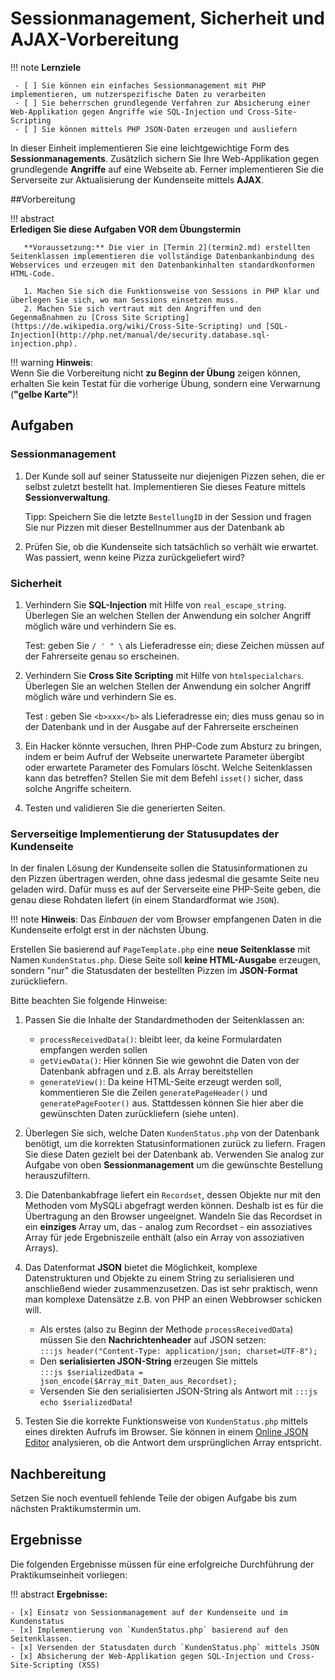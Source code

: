 # Sessionmanagement, Sicherheit und AJAX-Vorbereitung

!!! note
    **Lernziele**

     - [ ] Sie können ein einfaches Sessionmanagement mit PHP implementieren, um nutzerspezifische Daten zu verarbeiten
     - [ ] Sie beherrschen grundlegende Verfahren zur Absicherung einer Web-Applikation gegen Angriffe wie SQL-Injection und Cross-Site-Scripting
     - [ ] Sie können mittels PHP JSON-Daten erzeugen und ausliefern

In dieser Einheit implementieren Sie eine leichtgewichtige Form des **Sessionmanagements**. Zusätzlich sichern Sie Ihre Web-Applikation gegen grundlegende **Angriffe** auf eine Webseite ab.
Ferner implementieren Sie die Serverseite zur Aktualisierung der Kundenseite mittels **AJAX**. 

##Vorbereitung

!!! abstract  
    **Erledigen Sie diese Aufgaben VOR dem Übungstermin**

       **Voraussetzung:** Die vier in [Termin 2](termin2.md) erstellten Seitenklassen implementieren die vollständige Datenbankanbindung des Webservices und erzeugen mit den Datenbankinhalten standardkonformen HTML-Code.

       1. Machen Sie sich die Funktionsweise von Sessions in PHP klar und überlegen Sie sich, wo man Sessions einsetzen muss. 
       2. Machen Sie sich vertraut mit den Angriffen und den Gegenmaßnahmen zu [Cross Site Scripting](https://de.wikipedia.org/wiki/Cross-Site-Scripting) und [SQL-Injection](http://php.net/manual/de/security.database.sql-injection.php).

!!! warning
     **Hinweis**:    
     Wenn Sie die Vorbereitung nicht **zu Beginn der Übung** zeigen können, erhalten Sie kein Testat für die vorherige Übung, sondern eine Verwarnung (**"gelbe Karte"**)!

## Aufgaben

### Sessionmanagement

1. Der Kunde soll auf seiner Statusseite nur diejenigen Pizzen sehen, die er selbst zuletzt bestellt hat. Implementieren Sie dieses Feature mittels **Sessionverwaltung**.  

      Tipp: Speichern Sie die letzte `BestellungID` in der Session und fragen Sie nur Pizzen mit dieser Bestellnummer aus der Datenbank ab

2. Prüfen Sie, ob die Kundenseite sich tatsächlich so verhält wie erwartet.
Was passiert, wenn keine Pizza zurückgeliefert wird?

### Sicherheit
1. Verhindern Sie **SQL-Injection** mit Hilfe von `real_escape_string`. Überlegen Sie an welchen Stellen der Anwendung ein solcher Angriff möglich wäre und verhindern Sie es.  

      Test: geben Sie `/ ' " \` als Lieferadresse ein; diese Zeichen müssen auf der Fahrerseite genau so erscheinen.

2. Verhindern Sie **Cross Site Scripting** mit Hilfe von `htmlspecialchars`. Überlegen Sie an welchen Stellen der Anwendung ein solcher Angriff möglich wäre und verhindern Sie es. 

      Test
      : geben Sie `<b>xxx</b>` als Lieferadresse ein; dies muss genau so in der Datenbank und in der Ausgabe auf der Fahrerseite erscheinen

3. Ein Hacker könnte versuchen, Ihren PHP-Code zum Absturz zu bringen, indem er beim Aufruf der Webseite unerwartete Parameter übergibt oder erwartete Parameter des Fomulars löscht.
Welche Seitenklassen kann das betreffen? Stellen Sie mit dem Befehl `isset()` sicher, dass solche Angriffe scheitern.

4. Testen und validieren Sie die generierten Seiten.

### Serverseitige Implementierung der Statusupdates der Kundenseite

In der finalen Lösung der Kundenseite sollen die Statusinformationen zu den Pizzen übertragen werden, ohne dass jedesmal die gesamte Seite neu geladen wird. Dafür muss es auf der Serverseite eine PHP-Seite geben, die genau diese Rohdaten liefert (in einem Standardformat wie `JSON`). 

!!! note
    **Hinweis**: Das *Einbauen* der vom Browser empfangenen Daten in die Kundenseite erfolgt erst in der nächsten Übung. 

Erstellen Sie basierend auf `PageTemplate.php` eine **neue Seitenklasse** mit Namen `KundenStatus.php`. Diese Seite soll **keine HTML-Ausgabe** erzeugen, sondern "nur" die Statusdaten der bestellten Pizzen im **JSON-Format** zurückliefern. 
   
Bitte beachten Sie folgende Hinweise: 

1. Passen Sie die Inhalte der Standardmethoden der Seitenklassen an:
    - `processReceivedData()`: bleibt leer, da keine Formulardaten empfangen werden sollen
    - `getViewData()`: Hier können Sie wie gewohnt die Daten von der Datenbank abfragen und z.B. als Array bereitstellen
    - `generateView()`: Da keine HTML-Seite erzeugt werden soll, kommentieren Sie die Zeilen `generatePageHeader()` und `generatePageFooter()` aus. Stattdessen können Sie hier aber die gewünschten Daten zurückliefern (siehe unten).
  
2. Überlegen Sie sich, welche Daten `KundenStatus.php` von der Datenbank benötigt, um die korrekten Statusinformationen zurück zu liefern.
Fragen Sie diese Daten gezielt bei der Datenbank ab. Verwenden Sie analog zur Aufgabe von oben **Sessionmanagement** um die gewünschte Bestellung herauszufiltern. 
3. Die Datenbankabfrage liefert ein `Recordset`, dessen Objekte nur mit den Methoden vom MySQLi abgefragt werden können. Deshalb ist es für die Übertragung an den Browser ungeeignet. Wandeln Sie das Recordset in ein **einziges** Array um, das - analog zum Recordset - ein assoziatives Array für jede Ergebniszeile enthält (also ein Array von assoziativen Arrays).
4. Das Datenformat **JSON** bietet die Möglichkeit, komplexe Datenstrukturen und Objekte zu einem String zu serialisieren und anschließend wieder zusammenzusetzen. Das ist sehr praktisch, wenn man komplexe Datensätze z.B. von PHP an einen Webbrowser schicken will.

    - Als erstes (also zu Beginn der Methode `processReceivedData`) müssen Sie den **Nachrichtenheader** auf JSON setzen:    
      `:::js header("Content-Type: application/json; charset=UTF-8");`
    - Den **serialisierten JSON-String** erzeugen Sie mittels    
    `:::js $serializedData = json_encode($Array_mit_Daten_aus_Recordset);`
    - Versenden Sie den serialisierten JSON-String als Antwort mit `:::js echo $serializedData`!

5.  Testen Sie die korrekte Funktionsweise von `KundenStatus.php` mittels eines direkten Aufrufs im Browser. Sie können in einem [Online JSON Editor](https://jsoneditoronline.org/) analysieren, ob die Antwort dem ursprünglichen Array entspricht.

## Nachbereitung
Setzen Sie noch eventuell fehlende Teile der obigen Aufgabe bis zum nächsten Praktikumstermin um. 


## Ergebnisse

Die folgenden Ergebnisse müssen für eine erfolgreiche Durchführung der Praktikumseinheit vorliegen:

!!! abstract
    __Ergebnisse:__

    - [x] Einsatz von Sessionmanagement auf der Kundenseite und im Kundenstatus
    - [x] Implementierung von `KundenStatus.php` basierend auf den Seitenklassen. 
    - [x] Versenden der Statusdaten durch `KundenStatus.php` mittels JSON
    - [x] Absicherung der Web-Applikation gegen SQL-Injection und Cross-Site-Scripting (XSS)
    
